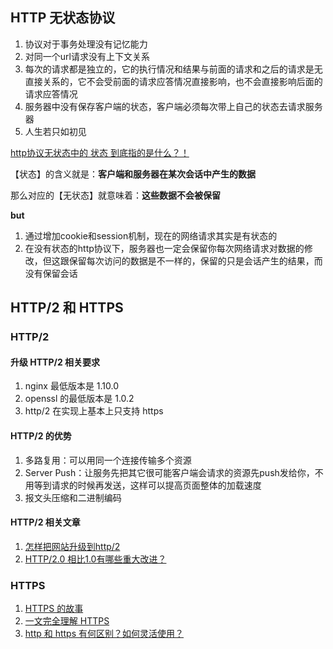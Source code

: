 ## HTTP 无状态协议

1. 协议对于事务处理没有记忆能力
2. 对同一个url请求没有上下文关系
3. 每次的请求都是独立的，它的执行情况和结果与前面的请求和之后的请求是无直接关系的，它不会受前面的请求应答情况直接影响，也不会直接影响后面的请求应答情况
4. 服务器中没有保存客户端的状态，客户端必须每次带上自己的状态去请求服务器
5. 人生若只如初见

[http协议无状态中的 状态 到底指的是什么？！](http://www.cnblogs.com/bellkosmos/p/5237146.html)

【状态】的含义就是：**客户端和服务器在某次会话中产生的数据**

那么对应的【无状态】就意味着：**这些数据不会被保留**

**but**

1. 通过增加cookie和session机制，现在的网络请求其实是有状态的
2. 在没有状态的http协议下，服务器也一定会保留你每次网络请求对数据的修改，但这跟保留每次访问的数据是不一样的，保留的只是会话产生的结果，而没有保留会话

## HTTP/2 和 HTTPS

### HTTP/2

#### 升级 HTTP/2 相关要求

1. nginx 最低版本是 1.10.0
2. openssl 的最低版本是 1.0.2
3. http/2 在实现上基本上只支持 https

#### HTTP/2 的优势

1. 多路复用：可以用同一个连接传输多个资源
2. Server Push：让服务先把其它很可能客户端会请求的资源先push发给你，不用等到请求的时候再发送，这样可以提高页面整体的加载速度
3. 报文头压缩和二进制编码

#### HTTP/2 相关文章

1. [怎样把网站升级到http/2](https://zhuanlan.zhihu.com/p/29609078)
2. [HTTP/2.0 相比1.0有哪些重大改进？](https://www.zhihu.com/question/34074946)

### HTTPS

1. [HTTPS 的故事](https://zhuanlan.zhihu.com/p/33043251)
2. [一文完全理解 HTTPS](http://liushaoqing.me/2018/01/18/https/#more)
3. [http 和 https 有何区别？如何灵活使用？](https://www.zhihu.com/question/19577317)